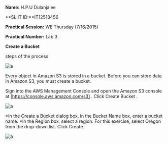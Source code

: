 
**Name:** H.P.U Dulanjalee

**SLIIT ID:**IT12518456

**Practical Session:** WE Thursday (7/16/2015)

**Practical Number:** Lab 3

**Create a Bucket**

steps of the process

![a](http://i61.tinypic.com/167kx75.jpg)

Every object in Amazon S3 is stored in a bucket. Before you can store data in Amazon S3, you must create a bucket.

Sign into the AWS Management Console and open the Amazon S3 console at [https://console.aws.amazon.com/s3] .
Click Create Bucket .

![a](http://i61.tinypic.com/121pbu9.jpg)

*In the Create a Bucket dialog box, in the Bucket Name box, enter a bucket name.
*In the Region box, select a region. For this exercise, select Oregon from the drop-down list.
   Click Create .
   
  ![a]( http://i60.tinypic.com/2jedc7t.jpg)
  





